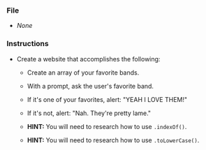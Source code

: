 ### File

- _None_

### Instructions

- Create a website that accomplishes the following:

  - Create an array of your favorite bands.

  - With a prompt, ask the user's favorite band.

  - If it's one of your favorites, alert: "YEAH I LOVE THEM!"

  - If it's not, alert: "Nah. They're pretty lame."

  - **HINT:** You will need to research how to use `.indexOf()`.

  - **HINT:** You will need to research how to use `.toLowerCase()`.
